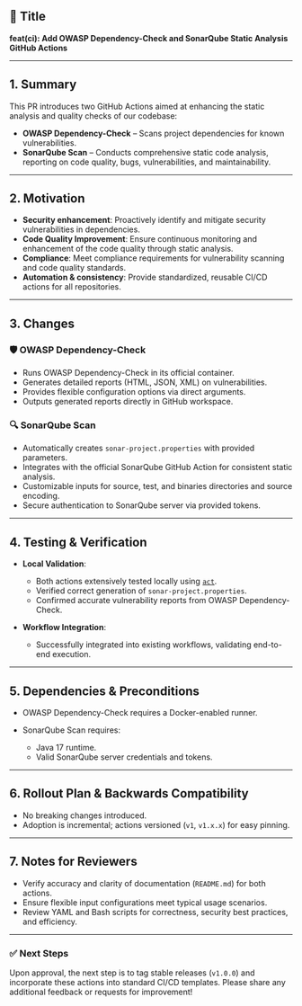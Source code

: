 ## 📄 **Title**

**feat(ci): Add OWASP Dependency-Check and SonarQube Static Analysis GitHub Actions**

---

## 1. **Summary**

This PR introduces two GitHub Actions aimed at enhancing the static analysis and quality checks of our codebase:

* **OWASP Dependency-Check** – Scans project dependencies for known vulnerabilities.
* **SonarQube Scan** – Conducts comprehensive static code analysis, reporting on code quality, bugs, vulnerabilities, and maintainability.

---

## 2. **Motivation**

* **Security enhancement**: Proactively identify and mitigate security vulnerabilities in dependencies.
* **Code Quality Improvement**: Ensure continuous monitoring and enhancement of the code quality through static analysis.
* **Compliance**: Meet compliance requirements for vulnerability scanning and code quality standards.
* **Automation & consistency**: Provide standardized, reusable CI/CD actions for all repositories.

---

## 3. **Changes**

### 🛡️ **OWASP Dependency-Check**

* Runs OWASP Dependency-Check in its official container.
* Generates detailed reports (HTML, JSON, XML) on vulnerabilities.
* Provides flexible configuration options via direct arguments.
* Outputs generated reports directly in GitHub workspace.

### 🔍 **SonarQube Scan**

* Automatically creates `sonar-project.properties` with provided parameters.
* Integrates with the official SonarQube GitHub Action for consistent static analysis.
* Customizable inputs for source, test, and binaries directories and source encoding.
* Secure authentication to SonarQube server via provided tokens.

---

## 4. **Testing & Verification**

* **Local Validation**:

  * Both actions extensively tested locally using [`act`](https://github.com/nektos/act).
  * Verified correct generation of `sonar-project.properties`.
  * Confirmed accurate vulnerability reports from OWASP Dependency-Check.
* **Workflow Integration**:

  * Successfully integrated into existing workflows, validating end-to-end execution.

---

## 5. **Dependencies & Preconditions**

* OWASP Dependency-Check requires a Docker-enabled runner.
* SonarQube Scan requires:

  * Java 17 runtime.
  * Valid SonarQube server credentials and tokens.

---

## 6. **Rollout Plan & Backwards Compatibility**

* No breaking changes introduced.
* Adoption is incremental; actions versioned (`v1`, `v1.x.x`) for easy pinning.

---

## 7. **Notes for Reviewers**

* Verify accuracy and clarity of documentation (`README.md`) for both actions.
* Ensure flexible input configurations meet typical usage scenarios.
* Review YAML and Bash scripts for correctness, security best practices, and efficiency.

---

### ✅ **Next Steps**

Upon approval, the next step is to tag stable releases (`v1.0.0`) and incorporate these actions into standard CI/CD templates.
Please share any additional feedback or requests for improvement!
